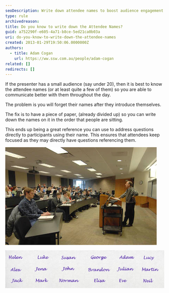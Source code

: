 ```yaml
---
seoDescription: Write down attendee names to boost audience engagement and interaction during presentations with small groups.
type: rule
archivedreason:
title: Do you know to write down the Attendee Names?
guid: a752290f-e605-4a71-b8ce-5ed21ca0b03a
uri: do-you-know-to-write-down-the-attendee-names
created: 2013-01-29T19:50:06.0000000Z
authors:
  - title: Adam Cogan
    url: https://ww.ssw.com.au/people/adam-cogan
related: []
redirects: []
---
```


If the presenter has a small audience (say under 20), then it is best to know the attendee names (or at least quite a few of them) so you are able to communicate better with them throughout the day.

The problem is you will forget their names after they introduce themselves.

<!--endintro-->

The fix is to have a piece of paper, (already divided up) so you can write down the names on it in the order that people are sitting.

This ends up being a great reference you can use to address questions directly to participants using their name. This ensures that attendees keep focused as they may directly have questions referencing them.

![Figure: For a classroom like this...](classroom.jpg)

![Figure: ...use a sheet like this](names-list.jpg)
